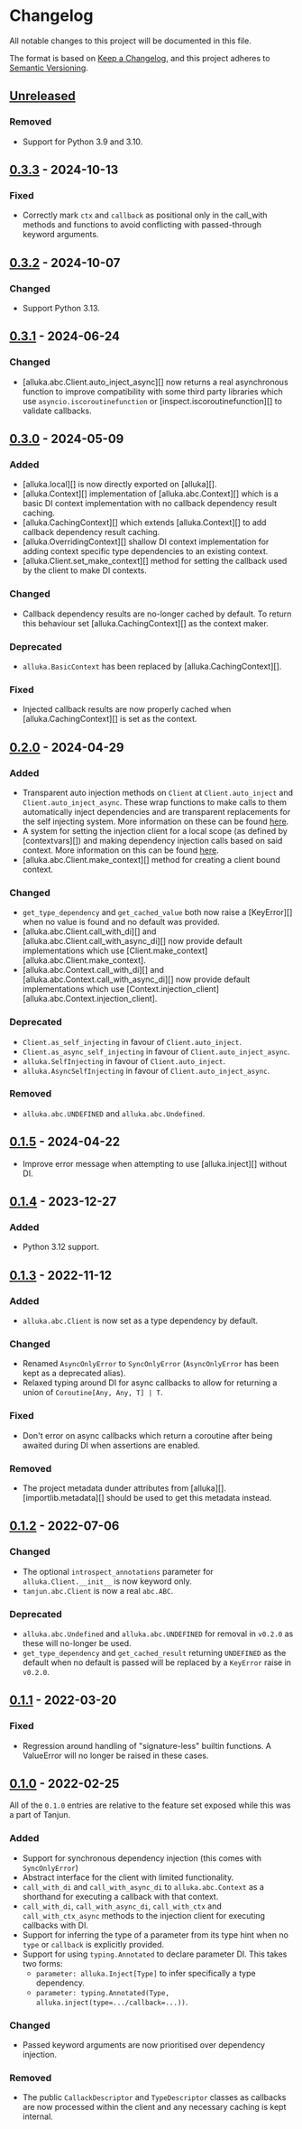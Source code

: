 # Changelog
All notable changes to this project will be documented in this file.

The format is based on [Keep a Changelog](https://keepachangelog.com/en/1.0.0/),
and this project adheres to [Semantic Versioning](https://semver.org/spec/v2.0.0.html).

## [Unreleased]
### Removed
- Support for Python 3.9 and 3.10.

## [0.3.3] - 2024-10-13
### Fixed
- Correctly mark `ctx` and `callback` as positional only in the call_with methods
  and functions to avoid conflicting with passed-through keyword arguments.

## [0.3.2] - 2024-10-07
### Changed
- Support Python 3.13.

## [0.3.1] - 2024-06-24
### Changed
* [alluka.abc.Client.auto_inject_async][] now returns a real asynchronous function
  to improve compatibility with some third party libraries which use
  `asyncio.iscoroutinefunction` or [inspect.iscoroutinefunction][] to validate
  callbacks.

## [0.3.0] - 2024-05-09
### Added
- [alluka.local][] is now directly exported on [alluka][].
- [alluka.Context][] implementation of [alluka.abc.Context][] which is a basic
  DI context implementation with no callback dependency result caching.
- [alluka.CachingContext][] which extends [alluka.Context][] to add callback
  dependency result caching.
- [alluka.OverridingContext][] shallow DI context implementation for adding
  context specific type dependencies to an existing context.
- [alluka.Client.set_make_context][] method for setting the callback used by
  the client to make DI contexts.

### Changed
- Callback dependency results are no-longer cached by default. To return this
  behaviour set [alluka.CachingContext][] as the context maker.

### Deprecated
- `alluka.BasicContext` has been replaced by [alluka.CachingContext][].

### Fixed
- Injected callback results are now properly cached when [alluka.CachingContext][]
  is set as the context.

## [0.2.0] - 2024-04-29
### Added
- Transparent auto injection methods on `Client` at `Client.auto_inject` and
  `Client.auto_inject_async`. These wrap functions to make calls to them
  automatically inject dependencies and are transparent replacements for the
  self injecting system.
  More information on these can be found
  [here](https://alluka.cursed.solutions/usage/#automatic-dependency-injection).
- A system for setting the injection client for a local scope (as defined by
  [contextvars][]) and making dependency injection calls based on said context.
  More information on this can be found
  [here](https://alluka.cursed.solutions/usage/#local-client).
- [alluka.abc.Client.make_context][] method for creating a client bound context.

### Changed
- `get_type_dependency` and `get_cached_value` both now raise a [KeyError][] when
  no value is found and no default was provided.
- [alluka.abc.Client.call_with_di][] and [alluka.abc.Client.call_with_async_di][]
  now provide default implementations which use
  [Client.make_context][alluka.abc.Client.make_context].
- [alluka.abc.Context.call_with_di][] and [alluka.abc.Context.call_with_async_di][]
  now provide default implementations which use
  [Context.injection_client][alluka.abc.Context.injection_client].

### Deprecated
- `Client.as_self_injecting` in favour of `Client.auto_inject`.
- `Client.as_async_self_injecting` in favour of `Client.auto_inject_async`.
- `alluka.SelfInjecting` in favour of `Client.auto_inject`.
- `alluka.AsyncSelfInjecting` in favour of `Client.auto_inject_async`.

### Removed
- `alluka.abc.UNDEFINED` and `alluka.abc.Undefined`.

## [0.1.5] - 2024-04-22
- Improve error message when attempting to use [alluka.inject][] without DI.

## [0.1.4] - 2023-12-27
### Added
- Python 3.12 support.

## [0.1.3] - 2022-11-12
### Added
- `alluka.abc.Client` is now set as a type dependency by default.

### Changed
- Renamed `AsyncOnlyError` to `SyncOnlyError` (`AsyncOnlyError` has been kept as a
  deprecated alias).
- Relaxed typing around DI for async callbacks to allow for returning a union of
  `Coroutine[Any, Any, T] | T`.

### Fixed
- Don't error on async callbacks which return a coroutine after being awaited
  during DI when assertions are enabled.

### Removed
- The project metadata dunder attributes from [alluka][].
  [importlib.metadata][] should be used to get this metadata instead.

## [0.1.2] - 2022-07-06
### Changed
- The optional `introspect_annotations` parameter for `alluka.Client.__init__`
  is now keyword only.
- `tanjun.abc.Client` is now a real `abc.ABC`.

### Deprecated
- `alluka.abc.Undefined` and `alluka.abc.UNDEFINED` for removal in `v0.2.0` as
   these will no-longer be used.
- `get_type_dependency` and `get_cached_result` returning `UNDEFINED` as the
  default when no default is passed will be replaced by a `KeyError` raise in
  `v0.2.0`.

## [0.1.1] - 2022-03-20
### Fixed
- Regression around handling of "signature-less" builtin functions.
  A ValueError will no longer be raised in these cases.

## [0.1.0] - 2022-02-25

All of the `0.1.0` entries are relative to the feature set exposed while this was a
part of Tanjun.

### Added
- Support for synchronous dependency injection (this comes with `SyncOnlyError`)
- Abstract interface for the client with limited functionality.
- `call_with_di` and `call_with_async_di` to `alluka.abc.Context` as a shorthand for
  executing a callback with that context.
- `call_with_di`, `call_with_async_di`, `call_with_ctx` and `call_with_ctx_async`
  methods to the injection client for executing callbacks with DI.
- Support for inferring the type of a parameter from its type hint
  when no `type` or `callback` is explicitly provided.
- Support for using `typing.Annotated` to declare parameter DI. This takes two forms:
    * `parameter: alluka.Inject[Type]` to infer specifically a type dependency.
    * `parameter: typing.Annotated(Type, alluka.inject(type=.../callback=...))`.

### Changed
- Passed keyword arguments are now prioritised over dependency injection.

### Removed
- The public `CallackDescriptor` and `TypeDescriptor` classes as callbacks
  are now processed within the client and any necessary caching is kept internal.

[Unreleased]: https://github.com/FasterSpeeding/Alluka/compare/v0.3.3...HEAD
[0.3.3]: https://github.com/FasterSpeeding/Alluka/compare/v0.3.2...v0.3.3
[0.3.2]: https://github.com/FasterSpeeding/Alluka/compare/v0.3.1...v0.3.2
[0.3.1]: https://github.com/FasterSpeeding/Alluka/compare/v0.3.0...v0.3.1
[0.3.0]: https://github.com/FasterSpeeding/Alluka/compare/v0.2.0...v0.3.0
[0.2.0]: https://github.com/FasterSpeeding/Alluka/compare/v0.1.5...v0.2.0
[0.1.5]: https://github.com/FasterSpeeding/Alluka/compare/v0.1.4...v0.1.5
[0.1.4]: https://github.com/FasterSpeeding/Alluka/compare/v0.1.3...v0.1.4
[0.1.3]: https://github.com/FasterSpeeding/Alluka/compare/v0.1.2...v0.1.3
[0.1.2]: https://github.com/FasterSpeeding/Alluka/compare/v0.1.1...v0.1.2
[0.1.1]: https://github.com/FasterSpeeding/Alluka/compare/v0.1.0...v0.1.1
[0.1.0]: https://github.com/FasterSpeeding/Alluka/compare/ed0567142b8e11f98408735495dbc4f771dc8643...v0.1.0
